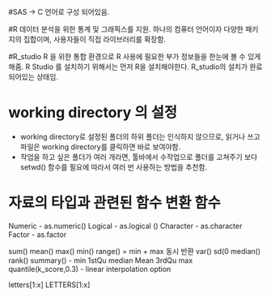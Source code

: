 #SAS
-> C 언어로 구성 되어있음.

#R
데이터 분석을 위한 통계 및 그래픽스를 지원.
하나의 컴퓨터 언어이자 다양한 패키지의 집합이며, 사용자들이 직접 라이브러리를 확장함.

#R_studio
R 을 위한 통합 환경으로 R 사용에 필요한 부가 정보들을 한눈에 볼 수 있게 해줌.
R Studio 를 설치하기 위해서는 먼저 R을 설치해야한다.
R_studio의 설치가 완료 되어있는 상태임.


# working directory 의 설정
- working directory로 설정된 폴더의 하위 폴더는 인식하지 않으므로, 읽거나 쓰고 파일은 working directory를 클릭하면 바로 보여야함.
- 작업을 하고 싶은 폴더가 여러 개라면, 툴바에서 수작업으로 폴더를 고쳐주기 보다 setwd() 함수를 필요에 따라서 여러 번 사용하는 방법을 추천함.



# 자료의 타입과 관련된 함수 변환 함수

Numeric - as.numeric()
Logical - as.logical ()
Character - as.character
Factor - as.factor

sum() 
mean()
max()
min()
range() = min + max 동시 반환
var() 
sd(0
median()
rank()
summary() - min 1stQu median Mean 3rdQu max
quantile(k_score,0.3) - linear interpolation option

letters[1:x]
LETTERS[1:x]

